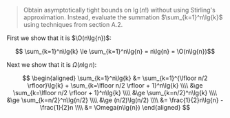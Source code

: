 > Obtain asymptotically tight bounds on $\lg(n!)$ without using Stirling's
> approximation. Instead, evaluate the summation $\sum_{k=1}^n\lg{k}$ using
> techniques from section A.2.

First we show that it is $\O(n\lg{n})$:

$$ \sum_{k=1}^n\lg{k} \le \sum_{k=1}^n\lg{n} = n\lg{n} = \O(n\lg{n})$$

Next we show that it is $\Omega(n\lg{n})$:

$$ \begin{aligned}
   \sum_{k=1}^n\lg{k} &=   \sum_{k=1}^{\lfloor n/2 \rfloor}\lg{k} +
                           \sum_{k=\lfloor n/2 \rfloor + 1}^n\lg{k} \\\\
                      &\ge \sum_{k=\lfloor n/2 \rfloor + 1}^n\lg{k} \\\\
                      &\ge \sum_{k=n/2}^n\lg{k} \\\\
                      &\ge \sum_{k=n/2}^n\lg{n/2} \\\\
                      &\ge (n/2)\lg(n/2) \\\\
                      &=   \frac{1}{2}n\lg{n} - \frac{1}{2}n \\\\
                      &=   \Omega(n\lg{n})
   \end{aligned} $$
